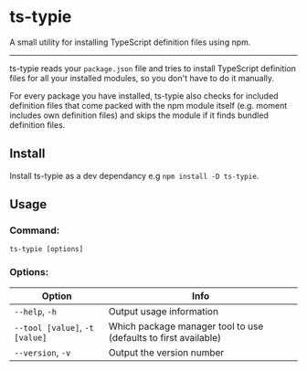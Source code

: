 # ts-typie

A small utility for installing TypeScript definition files using npm.

---

ts-typie reads your `package.json` file and tries to install TypeScript definition files for all your installed modules, so you don't have to do it manually.

For every package you have installed, ts-typie also checks for included definition files that come packed with the npm module itself (e.g. moment includes own definition files) and skips the module if it finds bundled definition files.

## Install

Install ts-typie as a dev dependancy e.g `npm install -D ts-typie`.  

## Usage
### Command:
`ts-typie [options]`
### Options:
| Option | Info |
| - | - |
| `--help`, `-h` | Output usage information |
| `--tool [value]`, `-t [value]` | Which package manager tool to use (defaults to first available) |
| `--version`, `-v` | Output the version number |
